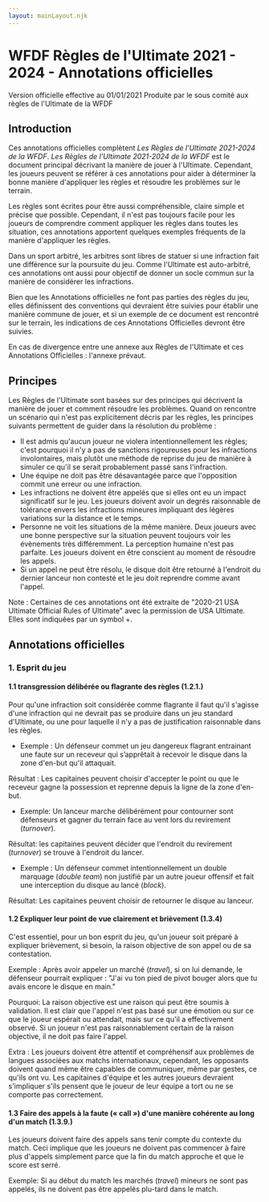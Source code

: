 ```yaml
---
layout: mainLayout.njk
---
```

# WFDF Règles de l'Ultimate 2021 - 2024 - Annotations officielles

Version officielle effective au 01/01/2021
Produite par le sous comité aux règles de l'Ultimate de la WFDF

## Introduction
Ces annotations officielles complètent *Les Règles de l'Ultimate 2021-2024 de la WFDF*.
 *Les Règles de l'Ultimate 2021-2024 de la WFDF* est le document principal décrivant la manière de jouer à l'Ultimate. Cependant, les joueurs peuvent se référer à ces annotations pour aider à déterminer la bonne manière d'appliquer les règles et résoudre les problèmes sur le terrain.

Les règles sont écrites pour être aussi compréhensible, claire simple et précise que possible.
Cependant, il n'est pas toujours facile pour les joueurs de comprendre comment appliquer les règles dans toutes les situation, ces annotations apportent quelques exemples fréquents de la manière d'appliquer les règles.

Dans un sport arbitré, les arbitres sont libres de statuer si une infraction fait une différence sur la poursuite du jeu. Comme l'Ultimate est auto-arbitré, ces annotations ont aussi pour objectif de donner un socle commun sur la manière de considérer les infractions.

Bien que les Annotations officielles ne font pas parties des règles du jeu, elles définissent des conventions qui devraient être suivies pour établir une manière commune de jouer, et si un exemple de ce document est rencontré sur le terrain, les indications de ces Annotations Officielles devront être suivies.

En cas de divergence entre une annexe aux Règles de l'Ultimate et ces Annotations Officielles : l'annexe prévaut.

## Principes

Les Règles de l'Ultimate sont basées sur des principes qui décrivent la manière de jouer et comment résoudre les problèmes. Quand on rencontre un scénario qui n'est pas explicitement décris par les règles, les principes suivants permettent de guider dans la résolution du problème :

- Il est admis qu'aucun joueur ne violera intentionnellement les règles; c'est pourquoi il n'y a pas de sanctions rigoureuses pour les infractions involontaires, mais plutôt une méthode de reprise du jeu de manière à simuler ce qu'il se serait probablement passé sans l'infraction.
- Une équipe ne doit pas être désavantagée parce que l'opposition commit une erreur ou une infraction.
- Les infractions ne doivent être appelés que si elles ont eu un impact significatif sur le jeu. Les joueurs doivent avoir un degrés raisonnable de tolérance envers les infractions mineures impliquant des légères variations sur la distance et le temps.
- Personne ne voit les situations de la même manière. Deux joueurs avec une bonne perspective sur la situation peuvent toujours voir les évènements très différemment. La perception humaine n'est pas parfaite. Les joueurs doivent en être conscient au moment de résoudre les appels.
- Si un appel ne peut être résolu, le disque doit être retourné à l'endroit du dernier lanceur non contesté et le jeu doit reprendre comme avant l'appel.

Note : Certaines de ces annotations ont été extraite de "2020-21 USA Ultimate Official Rules of Ultimate" avec la permission de USA Ultimate. Elles sont indiquées par un symbol +.

## Annotations officielles

### 1. Esprit du jeu

#### 1.1 transgression délibérée ou flagrante des règles (1.2.1.)

Pour qu'une infraction soit considérée comme flagrante il faut qu'il s'agisse d'une infraction qui ne devrait pas se produire dans un jeu standard d'Ultimate, ou une pour laquelle il n'y a pas de justification raisonnable dans les règles.
	
- Exemple : Un défenseur commet un jeu dangereux flagrant entrainant une faute sur un receveur qui s’apprêtait à recevoir le disque dans la zone d'en-but qu'il attaquait.

Résultat : Les capitaines peuvent choisir d'accepter le point ou que le receveur gagne la possession et reprenne depuis la ligne de la zone d'en-but.

- Exemple: Un lanceur marche délibérément pour contourner sont défenseurs et gagner du terrain face au vent lors du revirement (*turnover*).

Résultat: les capitaines peuvent décider que l'endroit du revirement (*turnover*) se trouve à l'endroit du lancer. 

- Exemple : Un défenseur commet intentionnellement un double marquage (*double team*) non justifié par un autre joueur offensif et fait une interception du disque au lancé (*block*).

Résultat: Les capitaines peuvent choisir de retourner le disque au lanceur.

#### 1.2 Expliquer leur point de vue clairement et brièvement (1.3.4)

C'est essentiel, pour un bon esprit du jeu, qu'un joueur soit préparé à expliquer brièvement, si besoin, la raison objective de son appel ou de sa contestation. 

Exemple : Après avoir appeler un marché (*travel*), si on lui demande, le défenseur pourrait expliquer : "J'ai vu ton pied de pivot bouger alors que tu avais encore le disque en main."

Pourquoi: La raison objective est une raison qui peut être soumis à validation. Il est clair que l'appel n'est pas basé sur une émotion ou sur ce que le joueur espérait ou attendait, mais sur ce qu'il a effectivement observé.
Si un joueur n'est pas raisonnablement certain de la raison objective, il ne doit pas faire l'appel.

Extra : Les joueurs doivent être attentif et compréhensif aux problèmes de langues associées aux matchs internationaux, cependant, les opposants doivent quand même être capables de communiquer, même par gestes, ce qu'ils ont vu. Les capitaines d'équipe et les autres joueurs devraient s'impliquer s'ils pensent que le joueur de leur équipe a tort ou ne se comporte pas correctement.

#### 1.3 Faire des appels à la faute (« call ») d'une manière cohérente au long d'un match (1.3.9.)

Les joueurs doivent faire des appels sans tenir compte du contexte du match. Ceci implique que les joueurs ne doivent pas commencer à faire plus d'appels simplement parce que la fin du match approche et que le score est serré.  

Exemple: Si au début du match les marchés (*travel*) mineurs ne sont pas appelés, ils ne doivent pas être appelés plu-tard dans le match.


